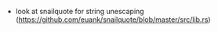 * look at snailquote for string unescaping (https://github.com/euank/snailquote/blob/master/src/lib.rs)
